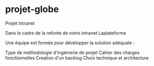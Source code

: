 # projet-globe
Projet intranet

Dans le cadre de la refonte de notre intranet Laplateforme

Une équipe est formée pour développer la solution adéquate : 

Type de méthodologie d'ingénierie de projet 
Cahier des charges fonctionnelles
Creation d'un backlog
Choix technique et architecture
